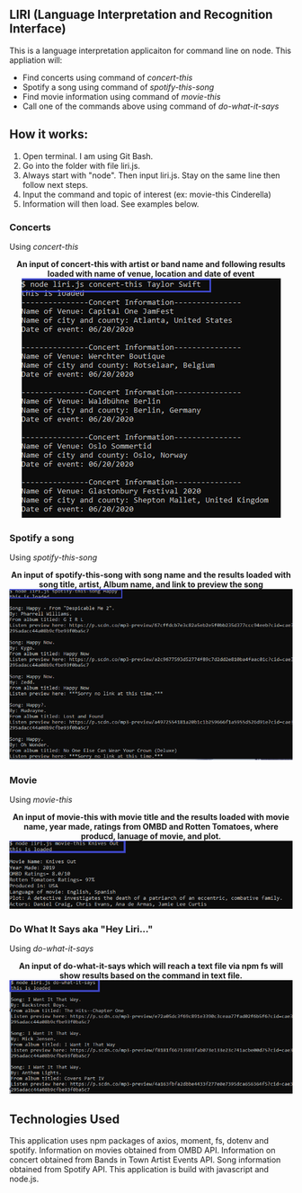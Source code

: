 ## LIRI (Language Interpretation and Recognition Interface)

This is a language interpretation applicaiton for command line on node.  This appliation will:
* Find concerts using command of _concert-this_
* Spotify a song using command of _spotify-this-song_
* Find movie information using command of _movie-this_
* Call one of the commands above using command of _do-what-it-says_

## How it works:
1. Open terminal. I am using Git Bash. 
2. Go into the folder with file liri.js.
3. Always start with "node". Then input liri.js. Stay on the same line then follow next steps.
4. Input the command and topic of interest (ex: movie-this Cinderella)
5. Information will then load. See examples below.

### Concerts 
Using _concert-this_
<p align="center"><b>An input of concert-this with artist or band name and following results loaded with name of venue, location and date of event</b>
<br>
<img src= "images/concertSearch2.png">
</p>

### Spotify a song
Using _spotify-this-song_
<p align="center"><b>An input of spotify-this-song with song name and the results loaded with song title, artist, Album name, and link to preview the song</b>
<br>
<img src= "images/songSearch.png" width="600px"/>
</p>

### Movie
Using _movie-this_
<p align="center"><b>An input of movie-this with movie title and the results loaded with movie name, year made, ratings from OMBD and Rotten Tomatoes, where producd, lanuage of movie, and plot.</b>
<br>
<img src= "images/movieSearch.png">
</p>

### Do What It Says aka "Hey Liri..."
Using _do-what-it-says_
<p align="center"><b>An input of do-what-it-says which will reach a text file via npm fs will show results based on the command in text file.</b>
<br>
<img src= "images/dowhatitSaysSearch.png">
</p>

## Technologies Used
This application uses npm packages of axios, moment, fs, dotenv and spotify. Information on movies obtained from OMBD API. Information on concert obtained from Bands in Town Artist Events API. Song information obtained from Spotify API. This application is build with javascript and node.js. 